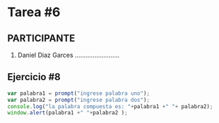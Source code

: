# Tarea #6

## PARTICIPANTE
1. Daniel Diaz Garces .........................

## Ejercicio #8

```javascript
var palabra1 = prompt("ingrese palabra uno");
var palabra2 = prompt("ingrese palabra dos");
console.log("la palabra compuesta es: "+palabra1 +" "+ palabra2);
window.alert(palabra1 +" "+palabra2 );
```
